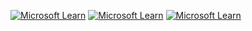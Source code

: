 [![Microsoft Learn](https://learn.microsoft.com/en-us/training/achievements/github/introduction-to-github.svg)](https://learn.microsoft.com/en-us/users/giorgi-tetunashvili)
[![Microsoft Learn](https://learn.microsoft.com/en-us/training/achievements/student-evangelism/introduction-to-git-badge.svg)](https://learn.microsoft.com/en-us/users/giorgi-tetunashvili)
[![Microsoft Learn](https://learn.microsoft.com/en-us/training/achievements/generic-badge.svg)](https://learn.microsoft.com/en-us/users/giorgi-tetunashvili)
<!--
**tetuna/tetuna** is a ✨ _special_ ✨ repository because its `README.md` (this file) appears on your GitHub profile.

Here are some ideas to get you started:

- 🔭 I’m currently working on ...
- 🌱 I’m currently learning ...
- 👯 I’m looking to collaborate on ...
- 🤔 I’m looking for help with ...
- 💬 Ask me about ...
- 📫 How to reach me: ...
- 😄 Pronouns: ...
- ⚡ Fun fact: ...
-->
